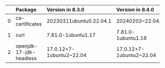 <!-- markdown-link-check-disable -->

|    | Package                 | Version in 8.3.0         | Version in 8.4.0         | Status   |
|---:|:------------------------|:-------------------------|:-------------------------|:---------|
|  0 | ca-certificates         | 20230311ubuntu0.22.04.1  | 20240203~22.04.1         | UPDATED  |
|  1 | curl                    | 7.81.0-1ubuntu1.17       | 7.81.0-1ubuntu1.18       | UPDATED  |
|  2 | openjdk-17-jdk-headless | 17.0.12+7-1ubuntu2~22.04 | 17.0.12+7-1ubuntu2~22.04 |          |